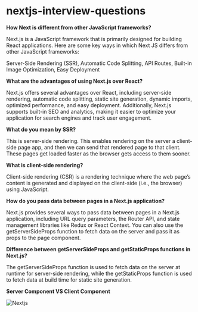# nextjs-interview-questions

**How Next is different from other JavaScript frameworks?**

Next.js is a JavaScript framework that is primarily designed for building React applications. Here are some key ways in which Next JS differs from other JavaScript frameworks:

Server-Side Rendering (SSR), 
Automatic Code Splitting, 
API Routes,
Built-in Image Optimization,
Easy Deployment

**What are the advantages of using Next.js over React?**

Next.js offers several advantages over React, including server-side rendering, automatic code splitting, static site generation, dynamic imports, optimized performance, and easy deployment. Additionally, Next.js supports built-in SEO and analytics, making it easier to optimize your application for search engines and track user engagement.

**What do you mean by SSR?**

This is server-side rendering. This enables rendering on the server a client-side page app, and then we can send that rendered page to that client. These pages get loaded faster as the browser gets access to them sooner.

**What is client-side rendering?**

Client-side rendering (CSR) is a rendering technique where the web page’s content is generated and displayed on the client-side (i.e., the browser) using JavaScript.

**How do you pass data between pages in a Next.js application?**

Next.js provides several ways to pass data between pages in a Next.js application, including URL query parameters, the Router API, and state management libraries like Redux or React Context. You can also use the getServerSideProps function to fetch data on the server and pass it as props to the page component.

**Difference between getServerSideProps and getStaticProps functions in Next.js?**

The getServerSideProps function is used to fetch data on the server at runtime for server-side rendering, while the getStaticProps function is used to fetch data at build time for static site generation.

**Server Component VS Client Component**

![Nextjs](https://github.com/Sathyaraj-dev/nextjs-interview-questions/assets/57762726/09e28241-1e93-4149-b1eb-1d503b543206)


